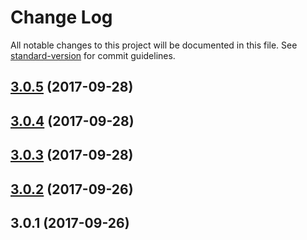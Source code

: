 # Change Log

All notable changes to this project will be documented in this file. See [standard-version](https://github.com/conventional-changelog/standard-version) for commit guidelines.

<a name="3.0.5"></a>
## [3.0.5](https://github.com/devdigital/MapStrap/compare/v3.0.4...v3.0.5) (2017-09-28)



<a name="3.0.4"></a>
## [3.0.4](https://github.com/devdigital/MapStrap/compare/v3.0.3...v3.0.4) (2017-09-28)



<a name="3.0.3"></a>
## [3.0.3](https://github.com/devdigital/MapStrap/compare/v3.0.2...v3.0.3) (2017-09-28)



<a name="3.0.2"></a>
## [3.0.2](https://github.com/devdigital/MapStrap/compare/v3.0.1...v3.0.2) (2017-09-26)



<a name="3.0.1"></a>
## 3.0.1 (2017-09-26)
